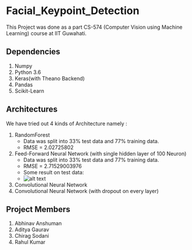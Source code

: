 # Facial_Keypoint_Detection

This Project was done as a part CS-574 (Computer Vision using Machine Learning) course at IIT Guwahati.

## Dependencies
1. Numpy
2. Python 3.6
3. Keras(with Theano Backend)
4. Pandas
5. Scikit-Learn

## Architectures 
We have tried out 4 kinds of Architecture namely :
1) RandomForest
   * Data was split into 33% test data and 77% training data.
   * RMSE = 2.02725802
2) Feed-Forward Neural Network (with single hidden layer of 100 Neuron)
   * Data was split into 33% test data and 77% training data.
   * RMSE = 2.71529003976
   * Some result on test data: 
   * ![alt text](http://danielnouri.org/media/kfkd/samples1.png)
3) Convolutional Neural Network 
4) Convolutional Neural Network (with dropout on every layer)

## Project Members
1. Abhinav Anshuman
2. Aditya Gaurav
3. Chirag Sodani
4. Rahul Kumar
